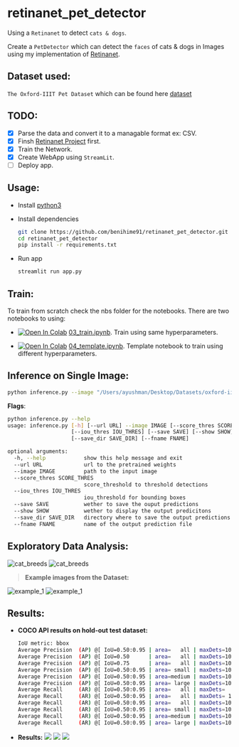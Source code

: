 # retinanet_pet_detector

Using a `Retinanet` to detect `cats & dogs`.

Create a `PetDetector` which can detect the `faces` of cats & dogs in Images using my implementation of [Retinanet](https://github.com/benihime91/pytorch_retinanet).

## **Dataset used**:

`The Oxford-IIIT Pet Dataset` which can be found here [dataset](https://www.robots.ox.ac.uk/~vgg/data/pets/)

## **TODO**:

- [x] Parse the data and convert it to a managable format ex: CSV.
- [x] Finsh [Retinanet Project](https://github.com/benihime91/pytorch_retinanet) first.
- [x] Train the Network.
- [x] Create WebApp using `StreamLit`.
- [ ] Deploy app.

## **Usage**:

- Install [python3](https://www.python.org/downloads/)

- Install dependencies

  ```bash
  git clone https://github.com/benihime91/retinanet_pet_detector.git
  cd retinanet_pet_detector
  pip install -r requirements.txt
  ```

- Run app

  ```bash
  streamlit run app.py
  ```

## **Train**:

To train from scratch check the nbs folder for the notebooks. There are two notebooks to using:

- [![Open In Colab](https://colab.research.google.com/assets/colab-badge.svg)](https://colab.research.google.com/gist/benihime91/3b25893e4b1cfc40528821cac471a0a1/main.ipynb?authuser=4#scrollTo=WWi2w3N7XPIi) [03_train.ipynb](nbs/main.ipynb). Train using same hyperparameters.

- [![Open In Colab](https://colab.research.google.com/assets/colab-badge.svg)](https://colab.research.google.com/gist/benihime91/02481b7f5c338fe835f4af6e9316d47e/04_template.ipynb?authuser=4) [04_template.ipynb](https://github.com/benihime91/retinanet_pet_detector/blob/master/nbs/04_template.ipynb). Template notebook to train using different hyperparameters.

## **Inference on Single Image**:

```bash
python inference.py --image "/Users/ayushman/Desktop/Datasets/oxford-iiit-pet/images/great_pyrenees_19.jpg" --fname res_test.png
```

**Flags**:

```bash
python inference.py --help
usage: inference.py [-h] [--url URL] --image IMAGE [--score_thres SCORE_THRES]
                    [--iou_thres IOU_THRES] [--save SAVE] [--show SHOW]
                    [--save_dir SAVE_DIR] [--fname FNAME]

optional arguments:
  -h, --help            show this help message and exit
  --url URL             url to the pretrained weights
  --image IMAGE         path to the input image
  --score_thres SCORE_THRES
                        score_threshold to threshold detections
  --iou_thres IOU_THRES
                        iou_threshold for bounding boxes
  --save SAVE           wether to save the ouput predictions
  --show SHOW           wether to display the output predicitons
  --save_dir SAVE_DIR   directory where to save the output predictions
  --fname FNAME         name of the output prediction file
```

## **Exploratory Data Analysis**:

![cat_breeds](nbs/Ims/cat_breeds.png) ![cat_breeds](nbs/Ims/dog_breeds.png)

> **Example images from the Dataset:**

![example_1](nbs/Ims/example.png) ![example_1](nbs/Ims/example_2.png)

## **Results**:

- **COCO API results on hold-out test dataset:**

  ```bash
  IoU metric: bbox
  Average Precision  (AP) @[ IoU=0.50:0.95 | area=   all | maxDets=100 ] = 0.594
  Average Precision  (AP) @[ IoU=0.50      | area=   all | maxDets=100 ] = 0.919
  Average Precision  (AP) @[ IoU=0.75      | area=   all | maxDets=100 ] = 0.584
  Average Precision  (AP) @[ IoU=0.50:0.95 | area= small | maxDets=100 ] = -1.000
  Average Precision  (AP) @[ IoU=0.50:0.95 | area=medium | maxDets=100 ] = 0.800
  Average Precision  (AP) @[ IoU=0.50:0.95 | area= large | maxDets=100 ] = 0.586
  Average Recall     (AR) @[ IoU=0.50:0.95 | area=   all | maxDets=  1 ] = 0.612
  Average Recall     (AR) @[ IoU=0.50:0.95 | area=   all | maxDets= 10 ] = 0.654
  Average Recall     (AR) @[ IoU=0.50:0.95 | area=   all | maxDets=100 ] = 0.654
  Average Recall     (AR) @[ IoU=0.50:0.95 | area= small | maxDets=100 ] = -1.000
  Average Recall     (AR) @[ IoU=0.50:0.95 | area=medium | maxDets=100 ] = 0.800
  Average Recall     (AR) @[ IoU=0.50:0.95 | area= large | maxDets=100 ] = 0.642
  ```

- **Results:** ![](pets_logs/res_2.png) ![](pets_logs/res_3.png) ![](pets_logs/res_4.png)
